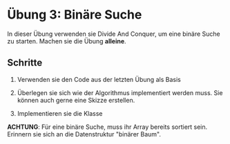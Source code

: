 # Übung 3: Binäre Suche

In dieser Übung verwenden sie Divide And Conquer, um eine binäre Suche zu starten. Machen sie die Übung **alleine**.

## Schritte

1. Verwenden sie den Code aus der letzten Übung als Basis

2. Überlegen sie sich wie der Algorithmus implementiert werden muss. Sie können auch gerne eine Skizze erstellen.

3. Implementieren sie die Klasse



**ACHTUNG**: Für eine binäre Suche, muss ihr Array bereits sortiert sein. Erinnern sie sich an die Datenstruktur "binärer Baum".
